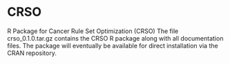 # CRSO
R Package for Cancer Rule Set Optimization (CRSO)
The file crso_0.1.0.tar.gz contains the CRSO R package along with all documentation files. 
The package will eventually be available for direct installation via the CRAN repository. 
